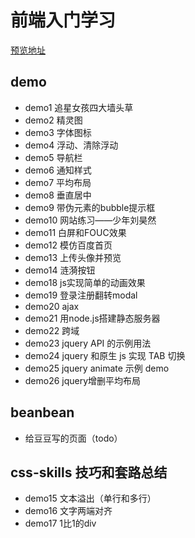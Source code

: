 # 前端入门学习

[预览地址](https://lalalazero.github.io/front-end-demo/)

## demo
- demo1 追星女孩四大墙头草
- demo2 精灵图
- demo3 字体图标
- demo4 浮动、清除浮动
- demo5 导航栏
- demo6 通知样式
- demo7 平均布局
- demo8 垂直居中
- demo9 带伪元素的bubble提示框
- demo10 网站练习——少年刘昊然
- demo11 白屏和FOUC效果
- demo12 模仿百度首页
- demo13 上传头像并预览
- demo14 涟漪按钮
- demo18 js实现简单的动画效果
- demo19 登录注册翻转modal
- demo20 ajax
- demo21 用node.js搭建静态服务器
- demo22 跨域
- demo23 jquery API 的示例用法
- demo24 jquery 和原生 js 实现 TAB 切换
- demo25 jquery animate 示例 demo
- demo26 jquery增删平均布局

## beanbean
- 给豆豆写的页面（todo）

## css-skills 技巧和套路总结
- demo15 文本溢出（单行和多行）
- demo16 文字两端对齐
- demo17 1比1的div


